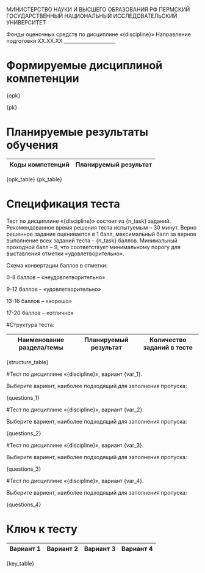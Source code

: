 МИНИСТЕРСТВО НАУКИ И ВЫСШЕГО ОБРАЗОВАНИЯ РФ
ПЕРМСКИЙ ГОСУДАРСТВЕННЫЙ НАЦИОНАЛЬНЫЙ
ИССЛЕДОВАТЕЛЬСКИЙ УНИВЕРСИТЕТ

Фонды оценочных средств по дисциплине «{discipline}» 
Направление подготовки ХХ.ХХ.ХХ _____________________

# Формируемые дисциплиной компетенции

{opk}

{pk}

# Планируемые результаты обучения

|Коды компетенций|Планируемый результат|
|:-:|:-:|
{opk_table}
{pk_table}

# Спецификация теста

Тест по дисциплине «{discipline}» состоит из {n_task} заданий. 
Рекомендованное время решения теста испытуемым – 30 минут. 
Верно решенное задание оценивается в 1 балл, максимальный балл за верное выполнение всех заданий теста – {n_task} баллов. 
Минимальный проходной балл – 9, что соответствует минимальному порогу для выставления отметки «удовлетворительно».

Схема конвертации баллов в отметки:

0-8 баллов – «неудовлетворительно»

9-12 баллов – «удовлетворительно»

13-16 баллов – «хорошо»

17-20 баллов – «отлично»

#Структура теста:

|Наименование раздела/темы|Планируемый результат|Количество заданий в тесте|
|:-:|:-:|:-:|
{structure_table}

#Тест по дисциплине «{discipline}», вариант {var_1}.

Выберите вариент, наиболее подходящий для заполнения пропуска:

{questions_1}

#Тест по дисциплине «{discipline}», вариант {var_2}.

Выберите вариент, наиболее подходящий для заполнения пропуска:

{questions_2}

#Тест по дисциплине «{discipline}», вариант {var_3}.

Выберите вариент, наиболее подходящий для заполнения пропуска:

{questions_3}

#Тест по дисциплине «{discipline}», вариант {var_4}.

Выберите вариент, наиболее подходящий для заполнения пропуска:

{questions_4}

# Ключ к тесту
|Вариант 1|Вариант 2|Вариант 3|Вариант 4|
|:-:|:-:|:-:|:-:|
{key_table}

